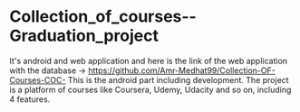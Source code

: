 # Collection_of_courses--Graduation_project
It's android and web application and here is the link of the web application with the database -> https://github.com/Amr-Medhat99/Collection-OF-Courses-COC-
This is the android part including development.
The project is a platform of courses like Coursera, Udemy, Udacity and so on, including 4 features.
